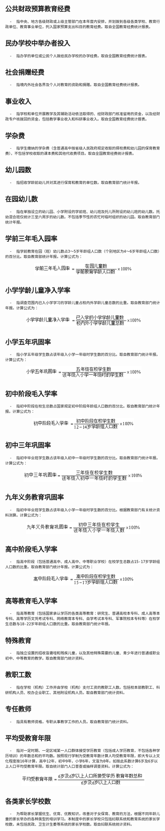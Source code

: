 ## 公共财政预算教育经费 

```解释
  -  指中央、地方各级财政或上级主管部门在本年度内安排，并划拨到各级各类学校、教育行政单位、教育事业单位，列入国家预算支出科目的教育经费。取自全国教育经费统计报表。
```

## 民办学校中举办者投入

```解释
  -  指办学的单位或公民个人拨给民办学校的办学经费。取自全国教育经费统计报表。
```

## 社会捐赠经费

```解释
  -  指境内外社会各界及个人对教育的资助和捐赠。取自全国教育经费统计报表。
```

## 事业收入

```解释
  -  指学校和单位开展教学及其辅助活动依法取得的、经财政部门核准留用的资金，以及经财政专户核拨回的资金，包括教学事业收入和科研事业收入。取自全国教育经费统计报表。
```

## 学杂费

```解释 
  -  指学生缴纳的学杂费（含普通高中按省级人民政府规定收取的择校费和幼儿园的保育教育费），不包括学校收取的课本费和其他代收费项目。取自全国教育经费统计报表。
```

## 幼儿园数 

```解释
  -  指招收学龄前幼儿并对其进行保育和教育的单位数。取自教育部门统计年报。
```

## 在园幼儿数

```解释
  -  指在单独设立的幼儿园、小学附设的学前班、幼儿班及托儿所附设的幼儿班的幼儿数。托幼混合班仅统计三至六周岁的幼儿数。不包括季节性的农忙时临时组织的幼儿园。取自教育部门统计年报。
```

## 学前三年毛入园率

```解释
  -  指学前教育在园（班）幼儿数占3～5岁年龄组人口数（个别地区为4～6岁年龄组人口数）的百分比。取自教育部统计年报。计算公式为：
```
<div align="center"><img src="_images/pic09.png"></div>

## 小学学龄儿童净入学率

```解释
  -  指调查范围内已入小学学习的学龄儿童占校内外学龄儿童总数的比重。取自教育部门统计年报。计算公式为：
```
<div align="center"><img src="_images/pic10.png"></div>

## 小学五年巩固率

```解释 
  -  指小学五年级学生数占该年级入小学一年级时学生数的百分比。取自教育部门统计年报。计算公式为：
```
<div align="center"><img src="_images/pic11.png"></div>

## 初中阶段毛入学率

```解释
  -  指初中阶段在校生总数占国家规定初中阶段年龄组人口数的百分比。取自教育部门统计年报。计算公式为：
```
<div align="center"><img src="_images/pic12.png"></div>

## 初中三年巩固率

```解释
  -  指初中毕业班学生数占该年级入初中一年级时学生数的百分比。取自教育部门统计年报。计算公式为：
```
<div align="center"><img src="_images/pic13.png"></div>

## 九年义务教育巩固率

```解释
  -  指初中毕业班学生数占该年级入小学一年级时学生数的百分比。根据教育部门有关统计资料测算。计算公式为：
```
<div align="center"><img src="_images/pic14.png"></div>

## 高中阶段毛入学率

```解释
  -  指高中阶段（包括普通高中、成人高中、中等职业学校）在校学生总数占15-17岁学龄组人口数的比重。取自教育部门统计年报。计算公式为：
```
<div align="center"><img src="_images/pic15.png"></div>

## 高等教育毛入学率

```解释 
  -  指高等教育（包括国家承认学历的各类高等教育：研究生、普通高校本专科、成人高等本专科、高等学历文凭考试专科、网络教育本专科、自学考试本专科、军事院校本专科等）在校学生总数与18-22岁年龄组人口数的比重。取自教育部门统计年报。
```

## 特殊教育

```解释
  -  指独立设置的招收盲聋哑和残疾儿童，以及其他特殊需要的儿童、青少年进行普通或职业初中、中等教育的教学。取自教育部门统计资料。
```

## 教职工数

```解释
  -  指在学校（机构）工作并由学校（机构）支付工资的教职工人数。包括校本部教职工、科研机构人员、校办企业职工、其他附设机构人员。取自教育部门统计资料。
```

## 专任教师

```解释
  -  指具有教师资格，专职从事教学工作的人员。取自教育部门统计资料。
```

## 平均受教育年限

```解释
  -  指对一定时期、一定区域某一人口群体接受学历教育（包括成人学历教育，不包括各种学历培训）的年数总和的平均数。按照现行学制为受教育年数计算人均受教育年限，即大专以上文化程度按16年计算，高中12年，初中9年，小学6年，文盲为0年。如按此系数计算6岁及6岁以上人口平均受教育年限。取自统计部门人口普查或抽样调查资料。计算公式为：
```
<div align="center"><img src="_images/pic16.png"></div>

## 各类家长学校数

```解释 
  -  为帮助家长掌握优生、优育、优教知识，改善对子女保育、教育的方法，根据不同年龄儿童的家长举办的各种类型的培训学习。本制度中的家长学校只包括妇联系统和教育系统的家长学校数，未包括民政、卫生计生委等系统的家长学校数。取自妇联系统统计资料。
```
